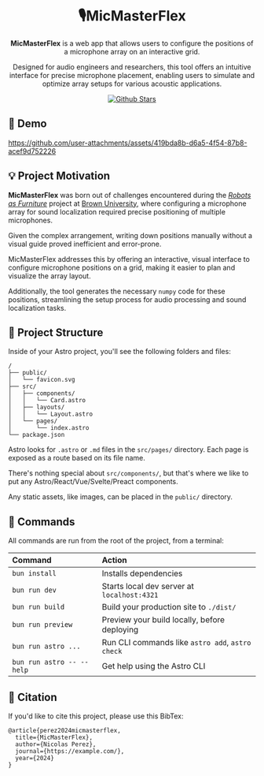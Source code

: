 <div align="center">
    <h1>
    🎙️MicMasterFlex
    </h1>
    <p>
      <b>MicMasterFlex</b> is a web app that allows users to configure the positions of a microphone array on an interactive grid. 
    </p>
    <p>Designed for audio engineers and researchers, this tool offers an intuitive interface for precise microphone placement, enabling users to simulate and optimize array setups for various acoustic applications.</p>
    <a href="https://github.com/nicolasperez19/mic-master-flex/"><img src="https://img.shields.io/github/stars/nicolasperez19/mic-master-flex" alt="Github Stars"></a>
</div>

## 📸 Demo
https://github.com/user-attachments/assets/419bda8b-d6a5-4f54-87b8-acef9d752226

## 💡 Project Motivation
**MicMasterFlex** was born out of challenges encountered during the [*Robots as Furniture*](https://github.com/robotsasfurniture/passive-sound-localization) project at [Brown University](https://cs.brown.edu/), where configuring a microphone array for sound localization required precise positioning of multiple microphones. 

Given the complex arrangement, writing down positions manually without a visual guide proved inefficient and error-prone. 

MicMasterFlex addresses this by offering an interactive, visual interface to configure microphone positions on a grid, making it easier to plan and visualize the array layout. 

Additionally, the tool generates the necessary `numpy` code for these positions, streamlining the setup process for audio processing and sound localization tasks.

## 🚀 Project Structure

Inside of your Astro project, you'll see the following folders and files:

```text
/
├── public/
│   └── favicon.svg
├── src/
│   ├── components/
│   │   └── Card.astro
│   ├── layouts/
│   │   └── Layout.astro
│   └── pages/
│       └── index.astro
└── package.json
```

Astro looks for `.astro` or `.md` files in the `src/pages/` directory. Each page is exposed as a route based on its file name.

There's nothing special about `src/components/`, but that's where we like to put any Astro/React/Vue/Svelte/Preact components.

Any static assets, like images, can be placed in the `public/` directory.

## 🧞 Commands

All commands are run from the root of the project, from a terminal:

| Command                   | Action                                           |
| :------------------------ | :----------------------------------------------- |
| `bun install`             | Installs dependencies                            |
| `bun run dev`             | Starts local dev server at `localhost:4321`      |
| `bun run build`           | Build your production site to `./dist/`          |
| `bun run preview`         | Preview your build locally, before deploying     |
| `bun run astro ...`       | Run CLI commands like `astro add`, `astro check` |
| `bun run astro -- --help` | Get help using the Astro CLI                     |

## 📝 Citation

If you'd like to cite this project, please use this BibTex:

```
@article{perez2024micmasterflex,
  title={MicMasterFlex},
  author={Nicolas Perez},
  journal={https://example.com/},
  year={2024}
}
```
